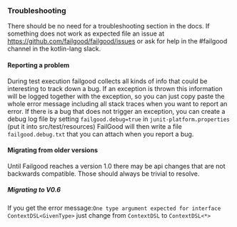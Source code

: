 ### Troubleshooting

There should be no need for a troubleshooting section in the docs. If something does
not work as expected file an issue at https://github.com/failgood/failgood/issues or
ask for help in the #failgood channel in the kotlin-lang slack.

#### Reporting a problem

During test execution failgood collects all kinds of info that could be interesting to track down a bug.
If an exception is thrown this information will be logged together with the exception, so you can just copy paste
the whole error message including all stack traces when you want to report an error.
If there is a bug that does not trigger an exception, you can create a debug log file by setting `failgood.debug=true`
in `junit-platform.properties` (put it into src/test/resources)
FailGood will then write a file `failgood.debug.txt` that you can attach when you report a bug.

#### Migrating from older versions

Until Failgood reaches a version 1.0 there may be api changes that are not backwards compatible. Those should always be trivial to resolve.

##### Migrating to V0.6
If you get the error message:`One type argument expected for interface ContextDSL<GivenType>` just change from `ContextDSL` to `ContextDSL<*>`

